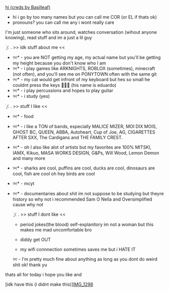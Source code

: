  [hi (creds by Basilleaf)](https://github.com/user-attachments/assets/7bfebcee-5f73-4f83-b01e-3385dd1c2f4c)

- hi i go by too many names but you can call me COR (or EL if thats ok)
- pronouns? you can call me any i wont really care
  

I'm just someone who sits around, watches conversation (wihout anyone knowing), read stuff and im a just a lil guy


࣪ ִֶָ☾. >> idk stuff about me <<


- ୨୧* - you are NOT getting my age, my actual name but you'll be getting my height because you don't know who I am
- ୨୧* - i play games like ARKNIGHTS, ROBLOX (sometimes), minecraft (not often), and you'll see me on PONYTOWN often with the same git
- ୨୧* - my cat would get infront of my keyboard but hes so small he couldnt press the keys :rofl::rofl::rofl: (his name is eduardo)
- ୨୧* - i play percussions and hopes to play guitar
- ୨୧* -  i study (yes)


>>>

࣪ ִֶָ☾. >> stuff I like <<

- ୨୧* - food 
- ୨୧* - i like a TON of bands, especially MALICE MIZER, MOI DIX MOIS, GHOST BC, QUEEN, ABBA, Autoheart, Cup of Joe, AG, CIGARETTES AFTER SXX, The Cardigans and THE FAMILY CREST.
- ୨୧* - oh I also like alot of artists but my favorites are 100% MITSKI, IAMX, Kikuo, MASA WORKS DESIGN, G&Ps, Will Wood, Lemon Demon and many more

  
- ୨୧* - sharks are cool, puffins are cool, ducks are cool, dinosaurs are cool, fish are cool oh hey birds are cool
- ୨୧* - mcyt
- ୨୧* - documentaries about shit im not suppose to be studying but theyre history so why not i recommended Sam O Nella and Oversimplified cause why not


  ࣪ ִֶָ☾. >> stuff I dont like <<


  - period jokes(the blood)
   self-explanitory im not a woman but this makes me mad uncomfortable bro

  - diddy 
   get OUT
 
  - my wifi connnection
  sometimes saves me but i HATE IT

  ୨୧ - I'm pretty much fine about anything as long as you dont do weird shit ok! thank yu

  

thats all for today i hope you like and

 [idk have this (i didnt make this)][IMG_1298](https://github.com/user-attachments/assets/1938710c-4b32-4a87-8757-3aae4c72b4d2)

 

   


<!---
BLOODANDHONOR/BLOODANDHONOR is a ✨ special ✨ repository because its `README.md` (this file) appears on your GitHub profile.
You can click the Preview link to take a look at your changes.
--->
